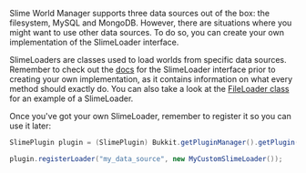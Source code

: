 Slime World Manager supports three data sources out of the box: the filesystem, MySQL and MongoDB. However, there are
situations where you might want to use other data sources. To do so, you can create your own implementation of the
SlimeLoader interface.

SlimeLoaders are classes used to load worlds from specific data sources. Remember to check out
the [docs](https://grinderwolf.github.io/Slime-World-Manager/apidocs/) for the SlimeLoader interface prior to creating
your own implementation, as it contains information on what every method should exactly do. You can also take a look at
the [FileLoader class](../../slimeworldmanager-plugin/src/main/java/com/grinderwolf/swm/plugin/loaders/FileLoader.java)
for an example of a SlimeLoader.

Once you've got your own SlimeLoader, remember to register it so you can use it later:

```java
SlimePlugin plugin = (SlimePlugin) Bukkit.getPluginManager().getPlugin("SlimeWorldManager");

plugin.registerLoader("my_data_source", new MyCustomSlimeLoader());
```